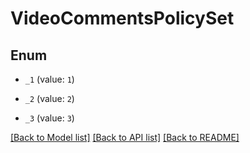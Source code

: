 # VideoCommentsPolicySet

## Enum


* `_1` (value: `1`)

* `_2` (value: `2`)

* `_3` (value: `3`)


[[Back to Model list]](../README.md#documentation-for-models) [[Back to API list]](../README.md#documentation-for-api-endpoints) [[Back to README]](../README.md)


